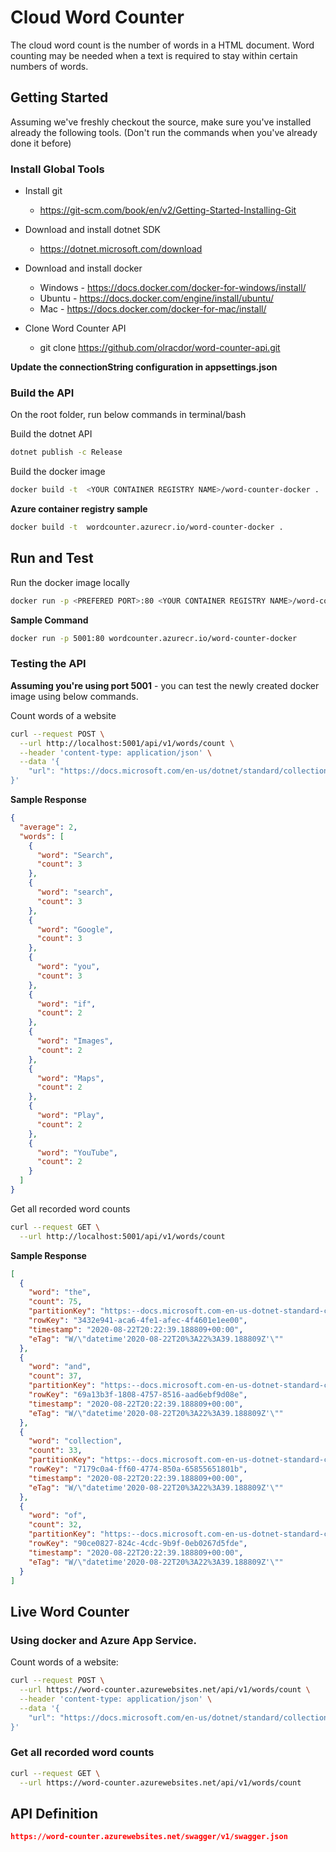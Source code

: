 # Cloud Word Counter

The cloud word count is the number of words in a HTML document. Word counting may be needed when a text is required to stay within certain numbers of words.

## Getting Started

Assuming we've freshly checkout the source, make sure you've installed
already the following tools. (Don't run the commands when you've already 
done it before)

### Install Global Tools

* Install git
    * https://git-scm.com/book/en/v2/Getting-Started-Installing-Git

* Download and install dotnet SDK
    * https://dotnet.microsoft.com/download

* Download and install docker 
    * Windows - https://docs.docker.com/docker-for-windows/install/
    * Ubuntu - https://docs.docker.com/engine/install/ubuntu/
    * Mac - https://docs.docker.com/docker-for-mac/install/

* Clone Word Counter API 
    * git clone https://github.com/olracdor/word-counter-api.git

**Update the connectionString configuration in appsettings.json**
    
### Build the API

On the root folder, run below commands in terminal/bash

Build the dotnet API 

```bash
dotnet publish -c Release
```

Build the docker image 

```bash
docker build -t  <YOUR CONTAINER REGISTRY NAME>/word-counter-docker .
```
**Azure container registry sample**

```bash
docker build -t  wordcounter.azurecr.io/word-counter-docker .
```

## Run and Test

Run the docker image locally

```bash
docker run -p <PREFERED PORT>:80 <YOUR CONTAINER REGISTRY NAME>/word-counter-docker
```

**Sample Command**
```bash
docker run -p 5001:80 wordcounter.azurecr.io/word-counter-docker
```

### Testing the API

**Assuming you're using port 5001** - you can test the newly created docker image using below commands.

Count words of a website
```bash
curl --request POST \
  --url http://localhost:5001/api/v1/words/count \
  --header 'content-type: application/json' \
  --data '{
    "url": "https://docs.microsoft.com/en-us/dotnet/standard/collections/"
}'
```

**Sample Response**

```json
{
  "average": 2,
  "words": [
    {
      "word": "Search",
      "count": 3
    },
    {
      "word": "search",
      "count": 3
    },
    {
      "word": "Google",
      "count": 3
    },
    {
      "word": "you",
      "count": 3
    },
    {
      "word": "if",
      "count": 2
    },
    {
      "word": "Images",
      "count": 2
    },
    {
      "word": "Maps",
      "count": 2
    },
    {
      "word": "Play",
      "count": 2
    },
    {
      "word": "YouTube",
      "count": 2
    }
  ]
}
```

Get all recorded word counts
```bash
curl --request GET \
  --url http://localhost:5001/api/v1/words/count
```

**Sample Response**

```json
[
  {
    "word": "the",
    "count": 75,
    "partitionKey": "https:--docs.microsoft.com-en-us-dotnet-standard-collections-",
    "rowKey": "3432e941-aca6-4fe1-afec-4f4601e1ee00",
    "timestamp": "2020-08-22T20:22:39.188809+00:00",
    "eTag": "W/\"datetime'2020-08-22T20%3A22%3A39.188809Z'\""
  },
  {
    "word": "and",
    "count": 37,
    "partitionKey": "https:--docs.microsoft.com-en-us-dotnet-standard-collections-",
    "rowKey": "69a13b3f-1808-4757-8516-aad6ebf9d08e",
    "timestamp": "2020-08-22T20:22:39.188809+00:00",
    "eTag": "W/\"datetime'2020-08-22T20%3A22%3A39.188809Z'\""
  },
  {
    "word": "collection",
    "count": 33,
    "partitionKey": "https:--docs.microsoft.com-en-us-dotnet-standard-collections-",
    "rowKey": "7179c0a4-ff60-4774-850a-65855651801b",
    "timestamp": "2020-08-22T20:22:39.188809+00:00",
    "eTag": "W/\"datetime'2020-08-22T20%3A22%3A39.188809Z'\""
  },
  {
    "word": "of",
    "count": 32,
    "partitionKey": "https:--docs.microsoft.com-en-us-dotnet-standard-collections-",
    "rowKey": "90ce0827-824c-4cdc-9b9f-0eb0267d5fde",
    "timestamp": "2020-08-22T20:22:39.188809+00:00",
    "eTag": "W/\"datetime'2020-08-22T20%3A22%3A39.188809Z'\""
  }
]
```

## Live Word Counter

### Using docker and Azure App Service.

Count words of a website:
```bash
curl --request POST \
  --url https://word-counter.azurewebsites.net/api/v1/words/count \
  --header 'content-type: application/json' \
  --data '{
    "url": "https://docs.microsoft.com/en-us/dotnet/standard/collections/"
}'
```

### Get all recorded word counts
```bash
curl --request GET \
  --url https://word-counter.azurewebsites.net/api/v1/words/count
```

## API Definition

```json
https://word-counter.azurewebsites.net/swagger/v1/swagger.json
```